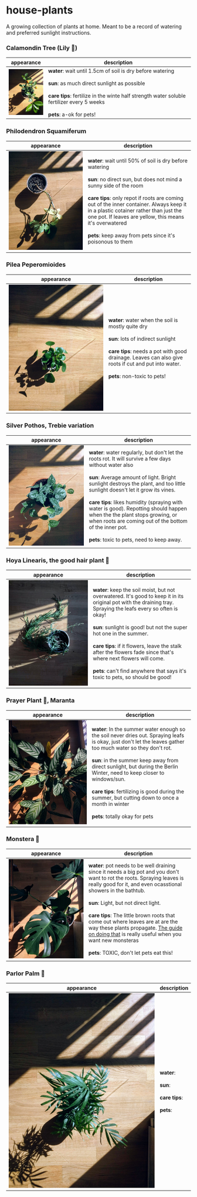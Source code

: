# house-plants

A growing collection of plants at home. Meant to be a record of watering and
preferred sunlight instructions.

### Calamondin Tree (Lily :lemon:)

appearance | description
---------- | -----------
<img src="/img/calamondin.jpg" alt="calamondin" style="width: 100px;"/> | **water**: wait until 1.5cm of soil is dry before watering <br><br> **sun**: as much direct sunlight as possible <br><br> **care tips**: fertilize in the winte half strength water soluble fertilizer every 5 weeks <br><br>**pets**: a-ok for pets!

### Philodendron Squamiferum

appearance | description 
---------- | -----------
![philodendron](/img/philodendron.jpg) | **water**: wait until 50% of soil is dry before watering <br><br> **sun**: no direct sun, but does not mind a sunny side of the room <br><br> **care tips**: only repot if roots are coming out of the inner container. Always keep it in a plastic cotainer rather than just the one pot. If leaves are yellow, this means it's overwatered <br><br> **pets**: keep away from pets since it's poisonous to them

### Pilea Peperomioides

appearance | description 
---------- | -----------
![pilea peperomioides](/img/pilea-peperomioides.jpg) | **water**: water when the soil is mostly quite dry <br><br> **sun**: lots of indirect sunlight <br><br> **care tips**: needs a pot with good drainage. Leaves can also give roots if cut and put into water. <br><br> **pets**: non-toxic to pets!

### Silver Pothos, Trebie variation

appearance | description 
---------- | -----------
![Silver Pothos](/img/silver-pothos.jpg) | **water**: water regularly, but don't let the roots rot. It will survive a few days without water also<br><br> **sun**: Average amount of light. Bright sunlight destroys the plant, and too little sunlight doesn't let it grow its vines.<br><br> **care tips**: likes humidity (spraying with water is good). Repotting should happen when the the plant stops growing, or when roots are coming out of the bottom of the inner pot.<br><br> **pets**: toxic to pets, need to keep away.

### Hoya Linearis, the good hair plant :information_desk_person:

appearance | description 
---------- | -----------
![Hoya Linearis](/img/hoya-linearis.jpg) | **water**: keep the soil moist, but not overwatered. It's good to keep it in its original pot with the draining tray. Spraying the leafs every so often is okay! <br><br> **sun**: sunlight is good! but not the super hot one in the summer. <br><br> **care tips**: if it flowers, leave the stalk after the flowers fade since that's where next flowers will come. <br><br> **pets**: can't find anywhere that says it's toxic to pets, so should be good!

### Prayer Plant :pray:, Maranta 

appearance | description 
---------- | -----------
![prayer plant](/img/prayer-plant.jpg) | **water**: In the summer water enough so the soil never dries out. Spraying leafs is okay, just don't let the leaves gather too much water so they don't rot.<br><br> **sun**: in the summer keep away from direct sunlight, but during the Berlin Winter, need to keep closer to windows/sun.<br><br> **care tips**: fertilizing is good during the summer, but cutting down to once a month in winter <br><br> **pets**: totally okay for pets

### Monstera :ghost: 

appearance | description 
---------- | -----------
![monstera](/img/monstera.jpg) | **water**: pot needs to be well draining since it needs a big pot and you don't want to rot the roots. Spraying leaves is really good for it, and even ocasstional showers in the bathtub. <br><br> **sun**: Light, but not direct light. <br><br> **care tips**: The little brown roots that come out where leaves are at are the way these plants propagate. [The guide on doing that](https://leafandpaw.com/2018/02/19/how-to-propagate-monstera-deliciosa/) is really useful when you want new monsteras<br><br> **pets**: TOXIC, don't let pets eat this!

### Parlor Palm :palm_tree: 

appearance | description 
---------- | -----------
![parlor palm](/img/parlor-palm.jpg) | **water**: <br><br> **sun**: <br><br> **care tips**: <br><br> **pets**: 
